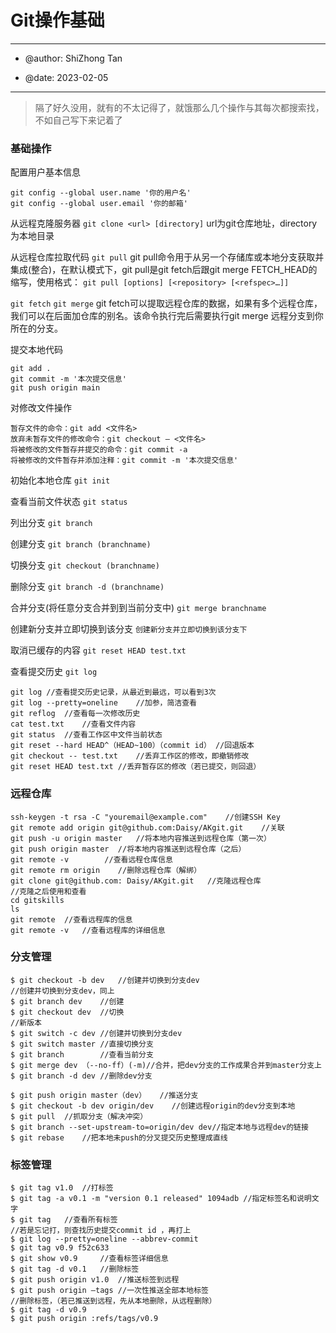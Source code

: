 # Git操作基础

---

- @author: ShiZhong Tan

- @date: 2023-02-05

---



>隔了好久没用，就有的不太记得了，就饿那么几个操作与其每次都搜索找，不如自己写下来记着了

### 基础操作

配置用户基本信息
```
git config --global user.name '你的用户名'
git config --global user.email '你的邮箱'
```

从远程克隆服务器
`git clone <url> [directory]`
url为git仓库地址，directory为本地目录

从远程仓库拉取代码
`git pull`
git pull命令用于从另一个存储库或本地分支获取并集成(整合)，在默认模式下，git pull是git fetch后跟git merge FETCH_HEAD的缩写，使用格式：
`git pull [options] [<repository> [<refspec>…]]`

`git fetch`
`git merge`
git fetch可以提取远程仓库的数据，如果有多个远程仓库，我们可以在后面加仓库的别名。该命令执行完后需要执行git merge 远程分支到你所在的分支。

提交本地代码
```
git add .
git commit -m '本次提交信息'
git push origin main
```

对修改文件操作
```
暂存文件的命令：git add <文件名>
放弃未暂存文件的修改命令：git checkout – <文件名>
将被修改的文件暂存并提交的命令：git commit -a
将被修改的文件暂存并添加注释：git commit -m '本次提交信息'
```

初始化本地仓库
`git init`

查看当前文件状态
`git status`

列出分支
`git branch`

创建分支
`git branch (branchname)`

切换分支
`git checkout (branchname)`

删除分支
`git branch -d (branchname)`

合并分支(将任意分支合并到到当前分支中)
`git merge branchname`

创建新分支并立即切换到该分支
`创建新分支并立即切换到该分支下`

取消已缓存的内容
`git reset HEAD test.txt`

查看提交历史
`git log`

```
git log	//查看提交历史记录，从最近到最远，可以看到3次
git log --pretty=oneline	//加参，简洁查看
git reflog	//查看每一次修改历史
cat test.txt	//查看文件内容
git status	//查看工作区中文件当前状态
git reset --hard HEAD^（HEAD~100）（commit id）	//回退版本
git checkout -- test.txt	//丢弃工作区的修改，即撤销修改
git reset HEAD test.txt	//丢弃暂存区的修改（若已提交，则回退）
```

### 远程仓库
```
ssh-keygen -t rsa -C "youremail@example.com"	//创建SSH Key
git remote add origin git@github.com:Daisy/AKgit.git	//关联
git push -u origin master	//将本地内容推送到远程仓库（第一次）
git push origin master	//将本地内容推送到远程仓库（之后）
git remote -v        //查看远程仓库信息
git remote rm origin	//删除远程仓库（解绑）
git clone git@github.com: Daisy/AKgit.git	//克隆远程仓库
//克隆之后使用和查看
cd gitskills
ls
git remote	//查看远程库的信息
git remote -v	//查看远程库的详细信息
```

### 分支管理
```
$ git checkout -b dev	//创建并切换到分支dev
//创建并切换到分支dev，同上
$ git branch dev	//创建
$ git checkout dev	//切换
//新版本
$ git switch -c dev	//创建并切换到分支dev
$ git switch master	//直接切换分支
$ git branch		//查看当前分支
$ git merge dev	（--no-ff）(-m)//合并，把dev分支的工作成果合并到master分支上
$ git branch -d dev	//删除dev分支

$ git push origin master（dev）	//推送分支
$ git checkout -b dev origin/dev	//创建远程origin的dev分支到本地
$ git pull	//抓取分支（解决冲突）
$ git branch --set-upstream-to=origin/dev dev//指定本地与远程dev的链接
$ git rebase	//把本地未push的分叉提交历史整理成直线
```

### 标签管理
```
$ git tag v1.0	//打标签
$ git tag -a v0.1 -m "version 0.1 released" 1094adb //指定标签名和说明文字
$ git tag	//查看所有标签
//若是忘记打，则查找历史提交commit id ，再打上
$ git log --pretty=oneline --abbrev-commit
$ git tag v0.9 f52c633
$ git show v0.9		//查看标签详细信息
$ git tag -d v0.1	//删除标签
$ git push origin v1.0	//推送标签到远程
$ git push origin –tags	//一次性推送全部本地标签
//删除标签，（若已推送到远程，先从本地删除，从远程删除）
$ git tag -d v0.9
$ git push origin :refs/tags/v0.9 
```